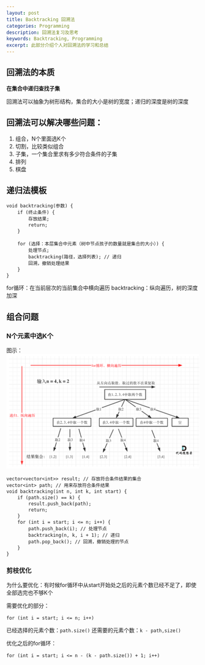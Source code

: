 ```yaml
---
layout: post
title: Backtracking 回溯法
categories: Programming
description: 回溯法复习及思考
keywords: Backtracking, Programming
excerpt: 此部分介绍个人对回溯法的学习和总结
---
```

## 回溯法的本质
**在集合中递归查找子集**

回溯法可以抽象为树形结构，集合的大小是树的宽度；递归的深度是树的深度

## 回溯法可以解决哪些问题：
1. 组合，N个里面选K个
2. 切割，比较类似组合
3. 子集，一个集合里求有多少符合条件的子集
4. 排列
5. 棋盘
   
## 递归法模板
```
void backtracking(参数) {
    if (终止条件) {
        存放结果;
        return;
    }

    for (选择：本层集合中元素（树中节点孩子的数量就是集合的大小）) {
        处理节点;
        backtracking(路径，选择列表); // 递归
        回溯，撤销处理结果
    }
}
```
for循环：在当前层次的当前集合中横向遍历
backtracking：纵向遍历，树的深度加深

## 组合问题
### N个元素中选K个
图示：
![](/images/2023-03-30-22-00-55.png)
```
vector<vector<int>> result; // 存放符合条件结果的集合
vector<int> path; // 用来存放符合条件结果
void backtracking(int n, int k, int start) {
    if (path.size() == k) {
        result.push_back(path);
        return;
    }
    for (int i = start; i <= n; i++) {
        path.push_back(i); // 处理节点
        backtracking(n, k, i + 1); // 递归
        path.pop_back(); // 回溯，撤销处理的节点
    }
}
```

### 剪枝优化
为什么要优化：有时候for循环中从start开始处之后的元素个数已经不足了，即使全部选完也不够K个

需要优化的部分：
```
for (int i = start; i <= n; i++)
```

已经选择的元素个数：`path.size()`
还需要的元素个数：`k - path,size()`

优化之后的for循环：
```
for (int i = start; i <= n - (k - path.size()) + 1; i++) 
```